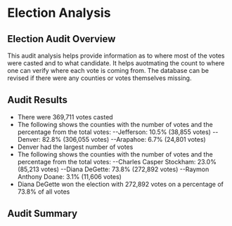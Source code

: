 # Election Analysis

## Election Audit Overview
This audit analysis helps provide information as to where most of the votes were casted and to what candidate. It helps auotmating the count to where one can verify where each vote is coming from. The database can be revised if there were any counties or votes themselves missing. 

## Audit Results
- There were 369,711 votes casted
- The following shows the counties with the number of votes and the percentage from the total votes:
  --Jefferson: 10.5% (38,855 votes)
  --Denver: 82.8% (306,055 votes)
  --Arapahoe: 6.7% (24,801 votes)
- Denver had the largest number of votes
- The following shows the counties with the number of votes and the percentage from the total votes:
  --Charles Casper Stockham: 23.0% (85,213 votes)
  --Diana DeGette: 73.8% (272,892 votes)
  --Raymon Anthony Doane: 3.1% (11,606 votes)
- Diana DeGette won the election with 272,892 votes on a percentage of 73.8% of all votes

## Audit Summary 
